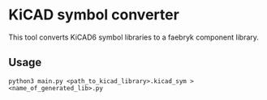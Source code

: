 # KiCAD symbol converter

This tool converts KiCAD6 symbol libraries to a faebryk component library.

## Usage
```
python3 main.py <path_to_kicad_library>.kicad_sym > <name_of_generated_lib>.py
```